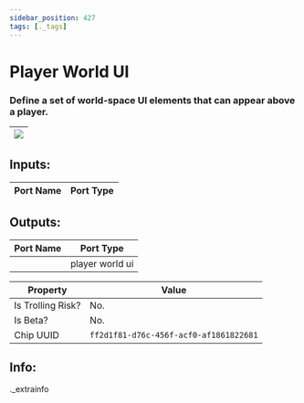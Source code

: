 ```yaml
---
sidebar_position: 427
tags: [._tags]
---
```


# Player World UI


### Define a set of world-space UI elements that can appear above a player.

| ![](https://images-ext-2.discordapp.net/external/MPmIaQzlEPmgGWlgi-WxBBXt0Bjv_zWPkg1y1f_sy3s/https/www.recroomcircuits.com/image/circuit/absolute-value?width=206&height=108) |
|-----|

## Inputs:
| Port Name | Port Type |
|-----------|-----------|

## Outputs:
| Port Name | Port Type |
|-----------|-----------|
|  | player world ui | 

| Property  | Value |
|-------------------|-----------|
| Is Trolling Risk? | No. |
| Is Beta? | No. |
| Chip UUID | `ff2d1f81-d76c-456f-acf0-af1861822681` |

## Info:
._extrainfo